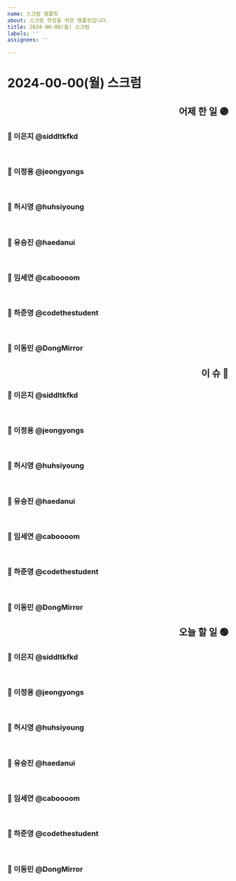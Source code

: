 ```yaml
---
name: 스크럼 템플릿
about: 스크럼 작성을 위한 템플릿입니다.
title: 2024-00-00(월) 스크럼
labels: ''
assignees: ''

---
```


# 2024-00-00(월) 스크럼

## <div align=end> 어제 한 일 🟣 </div>
### 👤 이은지 @siddltkfkd 

<br>

### 👤 이정용 @jeongyongs 

<br>

### 👤 허시영 @huhsiyoung 

<br>

### 👤 유승진 @haedanui 

<br>

### 👤 임세연 @caboooom 

<br>

### 👤 하준영 @codethestudent 

<br>

### 👤 이동민 @DongMirror 

## <div align=end> 이 슈 🔴 </div>
### 👤 이은지 @siddltkfkd 

<br>

### 👤 이정용 @jeongyongs 

<br>

### 👤 허시영 @huhsiyoung 

<br>

### 👤 유승진 @haedanui 

<br>

### 👤 임세연 @caboooom 

<br>

### 👤 하준영 @codethestudent 

<br>

### 👤 이동민 @DongMirror 

## <div align=end> 오늘 할 일 🟢 </div>
### 👤 이은지 @siddltkfkd 

<br>

### 👤 이정용 @jeongyongs 

<br>

### 👤 허시영 @huhsiyoung 

<br>

### 👤 유승진 @haedanui 

<br>

### 👤 임세연 @caboooom 

<br>

### 👤 하준영 @codethestudent 

<br>

### 👤 이동민 @DongMirror
